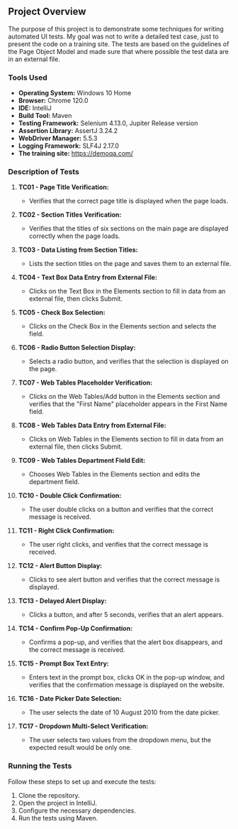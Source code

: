 ## Project Overview

The purpose of this project is to demonstrate some techniques for writing automated UI tests.
My goal was not to write a detailed test case, just to present the code on a training site.
The tests are based on the guidelines of the Page Object Model and made sure that where possible the test data are in an external file.

### Tools Used

- **Operating System:** Windows 10 Home
- **Browser:** Chrome 120.0
- **IDE:** IntelliJ
- **Build Tool:** Maven
- **Testing Framework:** Selenium 4.13.0, Jupiter Release version
- **Assertion Library:** AssertJ 3.24.2
- **WebDriver Manager:** 5.5.3
- **Logging Framework:** SLF4J 2.17.0
- **The training site:** https://demoqa.com/

### Description of Tests

1. **TC01 - Page Title Verification:**
   - Verifies that the correct page title is displayed when the page loads.

2. **TC02 - Section Titles Verification:**
   - Verifies that the titles of six sections on the main page are displayed correctly when the page loads.

3. **TC03 - Data Listing from Section Titles:**
   - Lists the section titles on the page and saves them to an external file.

4. **TC04 - Text Box Data Entry from External File:**
   - Clicks on the Text Box in the Elements section to fill in data from an external file, then clicks Submit.

5. **TC05 - Check Box Selection:**
   - Clicks on the Check Box in the Elements section and selects the field.

6. **TC06 - Radio Button Selection Display:**
   - Selects a radio button, and verifies that the selection is displayed on the page.

7. **TC07 - Web Tables Placeholder Verification:**
   - Clicks on the Web Tables/Add button in the Elements section and verifies that the "First Name" placeholder appears in the First Name field.

8. **TC08 - Web Tables Data Entry from External File:**
   - Clicks on Web Tables in the Elements section to fill in data from an external file, then clicks Submit.

9. **TC09 - Web Tables Department Field Edit:**
   - Chooses Web Tables in the Elements section and edits the department field.

10. **TC10 - Double Click Confirmation:**
    - The user double clicks on a button and verifies that the correct message is received.

11. **TC11 - Right Click Confirmation:**
    - The user right clicks, and verifies that the correct message is received.

12. **TC12 - Alert Button Display:**
    - Clicks to see alert button and verifies that the correct message is displayed.

13. **TC13 - Delayed Alert Display:**
    - Clicks a button, and after 5 seconds, verifies that an alert appears.

14. **TC14 - Confirm Pop-Up Confirmation:**
    - Confirms a pop-up, and verifies that the alert box disappears, and the correct message is received.

15. **TC15 - Prompt Box Text Entry:**
    - Enters text in the prompt box, clicks OK in the pop-up window, and verifies that the confirmation message is displayed on the website.

16. **TC16 - Date Picker Date Selection:**
    - The user selects the date of 10 August 2010 from the date picker.

17. **TC17 - Dropdown Multi-Select Verification:**
    - The user selects two values from the dropdown menu, but the expected result would be only one.

### Running the Tests

Follow these steps to set up and execute the tests:

1. Clone the repository.
2. Open the project in IntelliJ.
3. Configure the necessary dependencies.
4. Run the tests using Maven.
